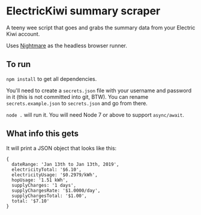 # ElectricKiwi summary scraper

A teeny wee script that goes and grabs the summary data from your Electric Kiwi account.

Uses [Nightmare](https://github.com/segmentio/nightmare) as the headless browser runner.

## To run

`npm install` to get all dependencies.

You'll need to create a `secrets.json` file with your username and password in it (this is not committed into git, BTW). You can rename `secrets.example.json` to `secrets.json` and go from there.

`node .` will run it. You will need Node 7 or above to support `async/await`.

## What info this gets

It will print a JSON object that looks like this:

```
{
  dateRange: 'Jan 13th to Jan 13th, 2019',
  electricityTotal: '$6.10',
  electricityUsage: '$0.2979/kWh',
  hopUsage: '1.51 kWh',
  supplyCharges: '1 days',
  supplyChargesRate: '$1.0000/day',
  supplyChargesTotal: '$1.00',
  total: '$7.10'
}
```
